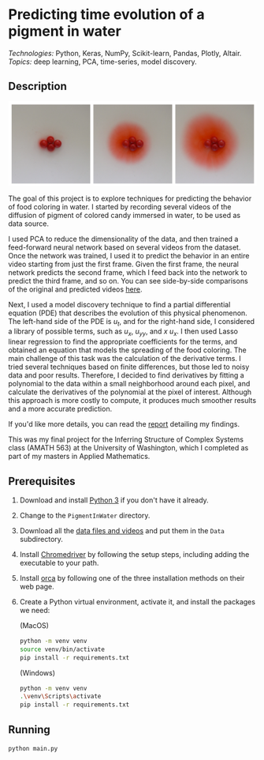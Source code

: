 # Predicting time evolution of a pigment in water

*Technologies:* Python, Keras, NumPy, Scikit-learn, Pandas, Plotly, Altair. <br>
*Topics:* deep learning, PCA, time-series, model discovery. <br>

## Description

<p float="left">
    <img src="readme_files/pigment-in-water.png" width="800"/>
</p>

The goal of this project is to explore techniques for predicting the behavior of food coloring in water. I started by recording several videos of the diffusion of pigment of colored candy immersed in water, to be used as data source. 

I used PCA to reduce the dimensionality of the data, and then trained a feed-forward neural network based on several videos from the dataset. Once the network was trained, I used it to predict the behavior in an entire video starting from just the first frame. Given the first frame, the neural network predicts the second frame, which I feed back into the network to predict the third frame, and so on. You can see side-by-side comparisons of the original and predicted videos <a href='https://1drv.ms/u/s!AiCY1Uw6PbEfhaEl_af5l_21j08xQA?e=JgxWFc'>here</a>.

Next, I used a model discovery technique to find a partial differential equation (PDE) that describes the evolution of this physical phenomenon. The left-hand side of the PDE  is _u<sub>t</sub>_, and for the right-hand side, I considered a library of possible terms, such as _u<sub>x</sub>_, _u<sub>yy</sub>_, and _x u<sub>x</sub>_. I then used Lasso linear regression to find the appropriate coefficients for the terms, and obtained an equation that models the spreading of the food coloring. The main challenge of this task was the calculation of the derivative terms. I tried several techniques based on finite differences, but those led to noisy data and poor results. Therefore, I  decided to find derivatives by fitting a polynomial to the data within a small neighborhood around each pixel, and calculate the derivatives of the polynomial at the pixel of interest. Although this approach is more costly to compute, it produces much smoother results and a more accurate prediction.

If you'd like more details, you can read the <a href='https://1drv.ms/b/s!AiCY1Uw6PbEfheU025caSHVd7gzJYA?e=Uiw5pZ'>report</a> detailing my findings.

This was my final project for the Inferring Structure of Complex Systems class 
(AMATH 563) at the University of Washington, which I completed as part 
of my masters in Applied Mathematics.

## Prerequisites

1. Download and install [Python 3](https://www.python.org/downloads/) if you don't have it already.

1. Change to the `PigmentInWater` directory.

1. Download all the [data files and videos](https://1drv.ms/f/s!AiCY1Uw6PbEfhaEncETEzJ0kakis6g) and put them in the `Data` subdirectory.

1. Install [Chromedriver](http://chromedriver.chromium.org/getting-started) by 
following the setup steps, including adding the executable to your path.

1.	Install [orca](https://github.com/plotly/orca) by following one of the three installation methods on their web page.

1. Create a Python virtual environment, activate it, and install the packages we need:

    (MacOS)
    ```sh
    python -m venv venv
    source venv/bin/activate
    pip install -r requirements.txt
    ```

    (Windows)
    ```sh
    python -m venv venv
    .\venv\Scripts\activate
    pip install -r requirements.txt
    ```

## Running

```sh
python main.py
```
